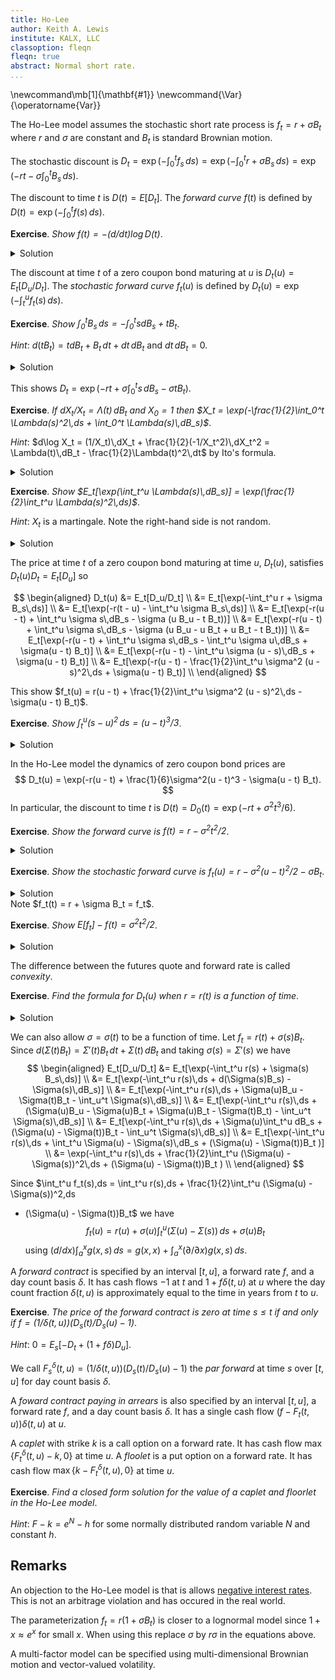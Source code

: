 ```yaml
---
title: Ho-Lee
author: Keith A. Lewis
institute: KALX, LLC
classoption: fleqn
fleqn: true
abstract: Normal short rate.
...
```


\newcommand\mb[1]{\mathbf{#1}}
\newcommand{\Var}{\operatorname{Var}}

The Ho-Lee model assumes the stochastic short rate process is 
$f_t = r + \sigma B_t$ where $r$ and $\sigma$ are constant
and $B_t$ is standard Brownian motion.

The stochastic discount is $D_t = \exp(-\int_0^t f_s\,ds) = 
\exp(-\int_0^t r + \sigma B_s\,ds) = \exp(-rt - \sigma\int_0^t B_s\,ds)$.

The discount to time $t$ is $D(t) = E[D_t]$. The _forward curve_ $f(t)$
is defined by $D(t) = \exp(-\int_0^t f(s)\,ds)$.

__Exercise__. _Show $f(t) = -(d/dt)\log D(t)$_.

<details>
<summary>Solution</summary>
$-\log D(t) = \int_0^t f(s)\,ds)$
</details>

The discount at time $t$ of a zero coupon bond maturing at $u$ is
$D_t(u) = E_t[D_u/D_t]$. The _stochastic forward curve_ $f_t(u)$
is defined by $D_t(u) = \exp(-\int_t^u f_t(s)\,ds)$.

__Exercise__. _Show $\int_0^t B_s\,ds = -\int_0^t s dB_s + t B_t$_.

_Hint_: $d(t B_t) = t dB_t + B_t\,dt + dt\,dB_t$ and $dt\,dB_t = 0$.

<details>
<summary>Solution</summary>
Integrate both sides of the hint from $0$ to $t$.
</details>

This shows $D_t = \exp(-rt + \sigma \int_0^t s\,dB_s - \sigma tB_t)$.

__Exercise__. _If $dX_t/X_t = \Lambda(t)\,dB_t$ and $X_0 = 1$ then
$X_t = \exp(-\frac{1}{2}\int_0^t \Lambda(s)^2\,ds + \int_0^t \Lambda(s)\,dB_s)$_.

_Hint_: $d\log X_t = (1/X_t)\,dX_t + \frac{1}{2}(-1/X_t^2)\,dX_t^2 = \Lambda(t)\,dB_t - \frac{1}{2}\Lambda(t)^2\,dt$
by Ito's formula.

<details>
<summary>Solution</summary>
Integrate both sides of the hint from $0$ to $t$ and apply $\exp$.
</details>

__Exercise__. _Show $E_t[\exp(\int_t^u \Lambda(s)\,dB_s)] = \exp(\frac{1}{2}\int_t^u \Lambda(s)^2\,ds)$_.

_Hint_: $X_t$ is a martingale. Note the right-hand side is not random.

<details>
<summary>Solution</summary>
$X_t = E_t[\exp(\int_0^u \Lambda(s)\,dB_s - \frac{1}{2}\Lambda(s)^2\,ds)]$

$1= E_t[\exp(\int_t^u \Lambda(s)\,dB_s - \frac{1}{2}\Lambda(s)^2\,ds)]$

</details>

The price at time $t$ of a zero coupon bond maturing at time $u$, $D_t(u)$,
satisfies $D_t(u)D_t = E_t[D_u]$ so

$$
\begin{aligned}
D_t(u) &= E_t[D_u/D_t] \\
	&= E_t[\exp(-\int_t^u r + \sigma B_s\,ds)] \\
	&= E_t[\exp(-r(t - u) - \int_t^u \sigma B_s\,ds)] \\
	&= E_t[\exp(-r(u - t) + \int_t^u \sigma s\,dB_s - \sigma (u B_u - t B_t))] \\
	&= E_t[\exp(-r(u - t) + \int_t^u \sigma s\,dB_s - \sigma (u B_u - u B_t + u B_t - t B_t))] \\
	&= E_t[\exp(-r(u - t) + \int_t^u \sigma s\,dB_s - \int_t^u \sigma u\,dB_s + \sigma(u - t) B_t)] \\
	&= E_t[\exp(-r(u - t) - \int_t^u \sigma (u - s)\,dB_s + \sigma(u - t) B_t)] \\
	&= E_t[\exp(-r(u - t) - \frac{1}{2}\int_t^u \sigma^2 (u - s)^2\,ds + \sigma(u - t) B_t)] \\
\end{aligned}
$$

This show $f_t(u) = r(u - t) + \frac{1}{2}\int_t^u \sigma^2 (u - s)^2\,ds - \sigma(u - t) B_t)$.

__Exercise__. _Show $\int_t^u (s - u)^2\,ds = (u - t)^3/3$_.
<details>
<summary>Solution</summary>
</details>

In the Ho-Lee model the dynamics of zero coupon bond prices are
$$
	D_t(u) = \exp(-r(u - t) + \frac{1}{6}\sigma^2(u - t)^3 - \sigma(u - t) B_t).
$$
In particular, the discount to time $t$ is $D(t) = D_0(t) = \exp(-rt + \sigma^2 t^3/6)$.

__Exercise__. _Show the forward curve is $f(t) = r - \sigma^2 t^2/2$_.
<details>
<summary>Solution</summary>
</details>

__Exercise__. _Show the stochastic forward curve is $f_t(u) = r - \sigma^2 (u - t)^2/2 - \sigma B_t$_.

<details>
<summary>Solution</summary>
</details>
Note $f_t(t) = r + \sigma B_t = f_t$.

__Exercise__. _Show $E[f_t] - f(t) = \sigma^2t^2/2$_.
<details>
<summary>Solution</summary>
</details>

The difference between the futures quote and forward rate is called _convexity_.

__Exercise__. _Find the formula for $D_t(u)$ when $r = r(t)$ is a function of time_.
<details>
<summary>Solution</summary>
</details>

We can also allow $\sigma = \sigma(t)$ to be a function of time.
Let $f_t = r(t) + \sigma(s) B_t$.
Since $d(\Sigma(t)B_t) = \Sigma'(t)B_t\,dt + \Sigma(t)\,dB_t$ and
taking $\sigma(s) = \Sigma'(s)$ we have
$$
\begin{aligned}
	E_t[D_u/D_t] &= E_t[\exp(-\int_t^u r(s) + \sigma(s) B_s\,ds)] \\
	&= E_t[\exp(-\int_t^u r(s)\,ds + d(\Sigma(s)B_s) - \Sigma(s)\,dB_s)] \\
	&= E_t[\exp(-\int_t^u r(s)\,ds + \Sigma(u)B_u - \Sigma(t)B_t - \int_u^t \Sigma(s)\,dB_s)] \\
	&= E_t[\exp(-\int_t^u r(s)\,ds + (\Sigma(u)B_u - \Sigma(u)B_t + \Sigma(u)B_t - \Sigma(t)B_t)
		 - \int_u^t \Sigma(s)\,dB_s)] \\
	&= E_t[\exp(-\int_t^u r(s)\,ds + \Sigma(u)\int_t^u dB_s + (\Sigma(u) - \Sigma(t))B_t - \int_u^t \Sigma(s)\,dB_s)] \\
	&= E_t[\exp(-\int_t^u r(s)\,ds + \int_t^u \Sigma(u) - \Sigma(s)\,dB_s + (\Sigma(u) - \Sigma(t))B_t )] \\
	&= \exp(-\int_t^u r(s)\,ds + \frac{1}{2}\int_t^u (\Sigma(u) - \Sigma(s))^2\,ds + (\Sigma(u) - \Sigma(t))B_t ) \\
\end{aligned}
$$

Since $\int_t^u f_t(s)\,ds = \int_t^u r(s)\,ds + \frac{1}{2}\int_t^u (\Sigma(u) - \Sigma(s))^2\,ds
+ (\Sigma(u) - \Sigma(t))B_t$
we have 
$$
	f_t(u) = r(u) + \sigma(u) \int_t^u (\Sigma(u) - \Sigma(s))\,ds + \sigma(u) B_t
$$
using $(d/dx) \int_a^x g(x,s)\,ds = g(x,x) + \int_a^x (\partial/\partial x)g(x,s)\,ds$.

A _forward contract_ is specified by an interval $[t,u]$, a forward rate $f$, and
a day count basis $\delta$. It has cash flows $-1$ at $t$ and $1 + f\delta(t,u)$ at $u$
where the day count fraction $\delta(t,u)$ is approximately equal to the time
in years from $t$ to $u$.

__Exercise__. _The price of the forward contract is zero at time $s \le t$ if and only
if $f = (1/\delta(t,u))(D_s(t)/D_s(u) - 1)$_.

_Hint_: $0 = E_s[-D_t + (1 + f\delta)D_u]$.

We call $F_s^\delta(t,u) = (1/\delta(t,u))(D_s(t)/D_s(u) - 1)$
the _par forward_ at time $s$ over $[t,u]$ for day count basis $\delta$.

A _foward contract paying in arrears_ is also specified by an interval
$[t,u]$, a forward rate $f$, and a day count basis $\delta$.
It has a single cash flow $(f - F_t(t,u))\delta(t,u)$ at $u$.

A _caplet_ with strike $k$ is a call option on a forward rate.
It has cash flow $\max\{F_t^\delta(t,u) - k, 0\}$ at time $u$.
A _floolet_ is a put option on a forward rate.
It has cash flow $\max\{k - F_t^\delta(t,u), 0\}$ at time $u$.

__Exercise__. _Find a closed form solution for the value of a caplet and floorlet in the Ho-Lee model_.

_Hint_: $F - k = e^N - h$ for some normally distributed random variable $N$ and constant $h$.

## Remarks

An objection to the Ho-Lee model is that is allows
[negative interest rates](https://www.investopedia.com/articles/investing/070915/how-negative-interest-rates-work.asp).
This is not an arbitrage violation and has occured in the real world.

The parameterization $f_t = r(1 + \sigma B_t)$ is closer to a lognormal model since $1 + x\approx e^x$
for small $x$. When using this replace $\sigma$ by $r\sigma$ in the equations above.

A multi-factor model can be specified using multi-dimensional Brownian motion and vector-valued volatility.
